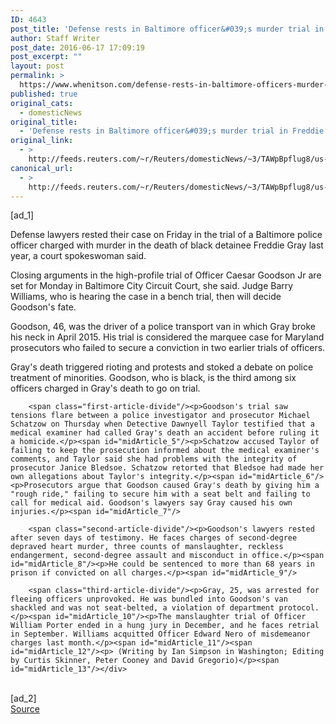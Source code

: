 ```yaml
---
ID: 4643
post_title: 'Defense rests in Baltimore officer&#039;s murder trial in Freddie Gray case'
author: Staff Writer
post_date: 2016-06-17 17:09:19
post_excerpt: ""
layout: post
permalink: >
  https://www.whenitson.com/defense-rests-in-baltimore-officers-murder-trial-in-freddie-gray-case/
published: true
original_cats:
  - domesticNews
original_title:
  - 'Defense rests in Baltimore officer&#039;s murder trial in Freddie Gray case'
original_link:
  - >
    http://feeds.reuters.com/~r/Reuters/domesticNews/~3/TAWpBpflug8/us-baltimore-police-idUSKCN0Z31VO
canonical_url:
  - >
    http://feeds.reuters.com/~r/Reuters/domesticNews/~3/TAWpBpflug8/us-baltimore-police-idUSKCN0Z31VO
---
```

 [ad_1]
<br><div id="articleText">
<span id="midArticle_start"/>

<span id="midArticle_0"/><span class="focusParagraph" readability="4"><p><span class="articleLocatio&lt;/span&gt;n">Defense lawyers rested their case on Friday in the trial of a Baltimore police officer charged with murder in the death of black detainee Freddie Gray last year, a court spokeswoman said.</span></p></span><span id="midArticle_1"/><p>Closing arguments in the high-profile trial of Officer Caesar Goodson Jr are set for Monday in Baltimore City Circuit Court, she said. Judge Barry Williams, who is hearing the case in a bench trial, then will decide Goodson's fate.</p><span id="midArticle_2"/><p>Goodson, 46, was the driver of a police transport van in which Gray broke his neck in April 2015. His trial is considered the marquee case for Maryland prosecutors who failed to secure a conviction in two earlier trials of officers.</p><span id="midArticle_3"/><p>Gray's death triggered rioting and protests and stoked a debate on police treatment of minorities. Goodson, who is black, is the third among six officers charged in Gray's death to go on trial.</p><span id="midArticle_4"/>
        
        <span class="first-article-divide"/><p>Goodson's trial saw tensions flare between a police investigator and prosecutor Michael Schatzow on Thursday when Detective Dawnyell Taylor testified that a medical examiner had called Gray's death an accident before ruling it a homicide.</p><span id="midArticle_5"/><p>Schatzow accused Taylor of failing to keep the prosecution informed about the medical examiner's comments, and Taylor said she had problems with the integrity of prosecutor Janice Bledsoe. Schatzow retorted that Bledsoe had made her own allegations about Taylor's integrity.</p><span id="midArticle_6"/><p>Prosecutors argue that Goodson caused Gray's death by giving him a "rough ride," failing to secure him with a seat belt and failing to call for medical aid. Goodson's lawyers say Gray caused his own injuries.</p><span id="midArticle_7"/>
        
        <span class="second-article-divide"/><p>Goodson's lawyers rested after seven days of testimony. He faces charges of second-degree depraved heart murder, three counts of manslaughter, reckless endangerment, second-degree assault and misconduct in office.</p><span id="midArticle_8"/><p>He could be sentenced to more than 68 years in prison if convicted on all charges.</p><span id="midArticle_9"/>
        
        <span class="third-article-divide"/><p>Gray, 25, was arrested for fleeing officers unprovoked. He was bundled into Goodson's van shackled and was not seat-belted, a violation of department protocol.</p><span id="midArticle_10"/><p>The manslaughter trial of Officer William Porter ended in a hung jury in December, and he faces retrial in September. Williams acquitted Officer Edward Nero of misdemeanor charges last month.</p><span id="midArticle_11"/><span id="midArticle_12"/><p> (Writing by Ian Simpson in Washington; Editing by Curtis Skinner, Peter Cooney and David Gregorio)</p><span id="midArticle_13"/></div>
<br>[ad_2]
<br><a href="http://feeds.reuters.com/~r/Reuters/domesticNews/~3/TAWpBpflug8/us-baltimore-police-idUSKCN0Z31VO">Source </a>